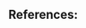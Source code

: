 ## References:

[^1]: R. Abgrall, How to prevent pressure oscillations in multicomponent flow calculations: a quasi conservative approach, *Technical Report RR-2372,* INRIA, 1994.
